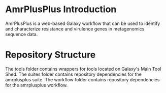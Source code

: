 AmrPlusPlus Introduction
========================
AmrPlusPlus is a web-based Galaxy workflow that can be used to identify and characterize resistance and virulence genes in metagenomics sequence data.

Repository Structure
====================
The tools folder contains wrappers for tools located on Galaxy's Main Tool Shed. The suites folder contains repository dependencies for the amrplusplus suite. The workflow folder contains repository dependencies for the amrplusplus workflow.

